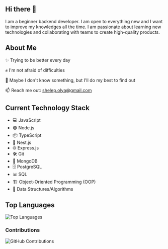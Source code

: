 ## Hi there 👋

I am a beginner backend developer. I am open to everything new and I want to improve my knowledges all the time. I am passionate about learning new technologies and collaborating with teams to create high-quality products.

## About Me

✨ Trying to be better every day

✊ I'm not afraid of difficulties

🔭 Maybe I don't know something, but I'll do my best to find out

📫 Reach me out: shelep.olya@gmail.com

## Current Technology Stack

- 💻 JavaScript
- 🟢 Node.js
- 📦 TypeScript
- 🚀 Nest.js
- 🌐 Express.js
- 🛠️ Git
- 🍃 MongoDB
- 🗄️ PostgreSQL
- 📊 SQL
- 🏗️ Object-Oriented Programming (OOP)
- 🧠 Data Structures/Algorithms


## Top Languages
![Top Languages](https://github-readme-stats.vercel.app/api/top-langs/?username=shelep-olya&layout=compact&theme=radical)

### Contributions
![GitHub Contributions](https://github-readme-streak-stats.herokuapp.com/?user=shelep-olya&theme=radical)


